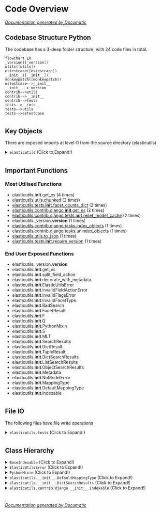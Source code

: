 # Code Overview

[_Documentation generated by Documatic_](https://www.documatic.com)

<!---Documatic-section-Codebase Structure Python-start--->
## Codebase Structure Python

The codebase has a 3-deep folder structure,
                with 24 code files in total.

<!---Documatic-block-system_architecture-start--->
```mermaid
flowchart LR
_version([_version])
utils([utils])
estestcase([estestcase])
__init__([__init__])
monkeypatch([monkeypatch])
estestcase-->__init__
__init__-->_version
contrib-->utils
contrib-->__init__
contrib-->tests
tests-->__init__
tests-->utils
tests-->estestcase
```
<!---Documatic-block-system_architecture-end--->

# #
<!---Documatic-section-Codebase Structure Python-end--->

<!---Documatic-section-Key Objects-start--->
## Key Objects

There are exposed imports at level-0
from the source directory (elasticutils)

<!---Documatic-block-elasticutils-start--->
<details>
	<summary><code>elasticutils</code> (Click to Expand!)</summary>

* `elasticutils._version.__version__`
</details>
<!---Documatic-block-elasticutils-end--->

# #
<!---Documatic-section-Key Objects-end--->

<!---Documatic-section-Important Functions-start--->
## Important Functions

<!---Documatic-block-important_funcs-start--->
<!---Documatic-block-most_used_funcs-start--->
### Most Utilised Functions

* elasticutils.__init__.get_es (4 times)
* [elasticutils.utils.chunked](3-elasticutils_utils.md#elasticutils.utils.chunked) (2 times)
* [elasticutils.tests.__init__.facet_counts_dict](6-elasticutils_tests.md#elasticutils.tests.__init__.facet_counts_dict) (2 times)
* [elasticutils.contrib.django.__init__.get_es](5-elasticutils_contrib.md#elasticutils.contrib.django.__init__.get_es) (2 times)
* [elasticutils.contrib.django.tests.__init__.reset_model_cache](5-elasticutils_contrib.md#elasticutils.contrib.django.tests.__init__.reset_model_cache) (2 times)
* elasticutils._version.__version__ (1 times)
* [elasticutils.contrib.django.tasks.index_objects](5-elasticutils_contrib.md#elasticutils.contrib.django.tasks.index_objects) (1 times)
* [elasticutils.contrib.django.tasks.unindex_objects](5-elasticutils_contrib.md#elasticutils.contrib.django.tasks.unindex_objects) (1 times)
* [elasticutils.utils.to_json](3-elasticutils_utils.md#elasticutils.utils.to_json) (1 times)
* [elasticutils.tests.__init__.require_version](6-elasticutils_tests.md#elasticutils.tests.__init__.require_version) (1 times)
<!---Documatic-block-most_used_funcs-end--->

<!---Documatic-block-end_user_funcs-start--->
### End User Exposed Functions

* elasticutils._version.__version__
* elasticutils.__init__.get_es
* elasticutils.__init__.split_field_action
* elasticutils.__init__.decorate_with_metadata
* elasticutils.__init__.ElasticUtilsError
* elasticutils.__init__.InvalidFieldActionError
* elasticutils.__init__.InvalidFlagsError
* elasticutils.__init__.InvalidFacetType
* elasticutils.__init__.BadSearch
* elasticutils.__init__.FacetResult
* elasticutils.__init__.F
* elasticutils.__init__.Q
* elasticutils.__init__.PythonMixin
* elasticutils.__init__.S
* elasticutils.__init__.MLT
* elasticutils.__init__.SearchResults
* elasticutils.__init__.DictResult
* elasticutils.__init__.TupleResult
* elasticutils.__init__.DictSearchResults
* elasticutils.__init__.ListSearchResults
* elasticutils.__init__.ObjectSearchResults
* elasticutils.__init__.Metadata
* elasticutils.__init__.NoModelError
* elasticutils.__init__.MappingType
* elasticutils.__init__.DefaultMappingType
* elasticutils.__init__.Indexable
<!---Documatic-block-end_user_funcs-end--->
<!---Documatic-block-important_funcs-end--->

# #
<!---Documatic-section-Important Functions-end--->

<!---Documatic-section-File IO-start--->
## File IO

<!---Documatic-block-file_io-start--->
The following files have file write operations

<!---Documatic-block-elasticutils.tests-start--->
<details>
	<summary><code>elasticutils.tests</code> (Click to Expand!)</summary>

* elasticutils.tests.test_utility_functions
</details>
<!---Documatic-block-elasticutils.tests-end--->
<!---Documatic-block-file_io-end--->

# #
<!---Documatic-section-File IO-end--->

<!---Documatic-section-Class Hierarchy-start--->
## Class Hierarchy

<!---Documatic-block-BaseIndexable-start--->
<details>
	<summary><code>BaseIndexable</code> (Click to Expand!)</summary>

* elasticutils.contrib.django.__init__.Indexable
</details>
<!---Documatic-block-BaseIndexable-end--->

<!---Documatic-block-ElasticUtilsError-start--->
<details>
	<summary><code>ElasticUtilsError</code> (Click to Expand!)</summary>

* elasticutils.__init__.BadSearch
* elasticutils.__init__.InvalidFacetType
* elasticutils.__init__.InvalidFieldActionError
* elasticutils.__init__.InvalidFlagsError
</details>
<!---Documatic-block-ElasticUtilsError-end--->

<!---Documatic-block-PythonMixin-start--->
<details>
	<summary><code>PythonMixin</code> (Click to Expand!)</summary>

* elasticutils.__init__.MLT
* elasticutils.__init__.S
</details>
<!---Documatic-block-PythonMixin-end--->

<!---Documatic-block-elasticutils.__init__.DefaultMappingType-start--->
<details>
	<summary><code>elasticutils.__init__.DefaultMappingType</code> (Click to Expand!)</summary>

* elasticutils.__init__.DefaultMappingType
* elasticutils.contrib.django.tests.__init__.FakeDjangoMappingType
* elasticutils.tests.test_query.FakeMappingType
* elasticutils.tests.test_results.FakeMappingType
* elasticutils.tests.test_types.FakeMappingType
</details>
<!---Documatic-block-elasticutils.__init__.DefaultMappingType-end--->

<!---Documatic-block-elasticutils.__init__.DictSearchResults-start--->
<details>
	<summary><code>elasticutils.__init__.DictSearchResults</code> (Click to Expand!)</summary>

* elasticutils.__init__.DictSearchResults
* elasticutils.__init__.ListSearchResults
* elasticutils.__init__.ObjectSearchResults
</details>
<!---Documatic-block-elasticutils.__init__.DictSearchResults-end--->

<!---Documatic-block-elasticutils.contrib.django.__init__.Indexable-start--->
<details>
	<summary><code>elasticutils.contrib.django.__init__.Indexable</code> (Click to Expand!)</summary>

* elasticutils.contrib.django.tests.__init__.FakeDjangoMappingType
* elasticutils.tests.test_types.FakeMappingType
</details>
<!---Documatic-block-elasticutils.contrib.django.__init__.Indexable-end--->

# #
<!---Documatic-section-Class Hierarchy-end--->

[_Documentation generated by Documatic_](https://www.documatic.com)